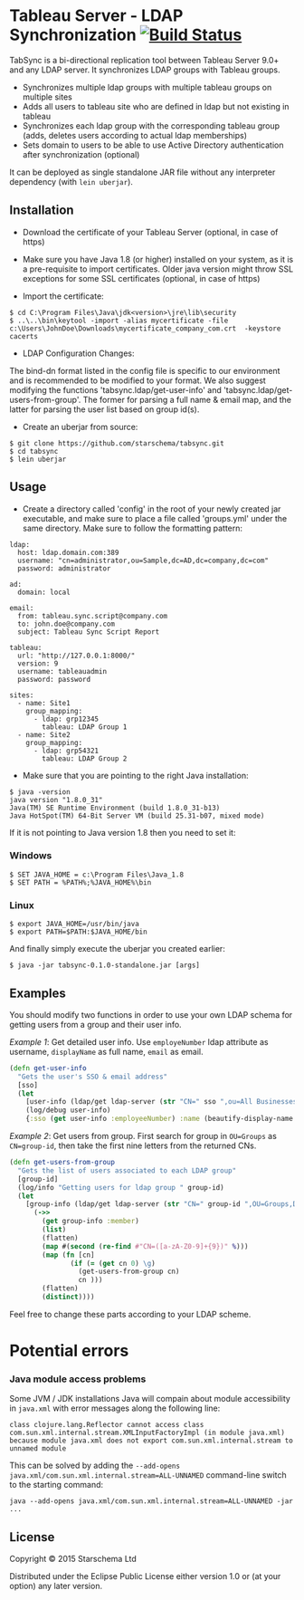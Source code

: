 ﻿# Tableau Server - LDAP Synchronization [![Build Status](https://travis-ci.org/starschema/tabsync.svg?branch=master)](https://travis-ci.org/starschema/tabsync)

TabSync is a bi-directional replication tool between Tableau Server 9.0+ and any LDAP server. It synchronizes LDAP groups with Tableau groups.

 * Synchronizes multiple ldap groups with multiple tableau groups on multiple sites
 * Adds all users to tableau site who are defined in ldap but not existing in tableau
 * Synchronizes each ldap group with the corresponding tableau group (adds, deletes users according to actual ldap memberships)
 * Sets domain to users to be able to use Active Directory authentication after synchronization (optional)

It can be deployed as single standalone JAR file without any interpreter dependency (with `lein uberjar`).


## Installation

* Download the certificate of your Tableau Server (optional, in case of https)

* Make sure you have Java 1.8 (or higher) installed on your system, as it is a pre-requisite to import certificates. Older java version might throw SSL exceptions for some SSL certificates (optional, in case of https)

* Import the certificate:

<b></b>

    $ cd C:\Program Files\Java\jdk<version>\jre\lib\security
    $ ..\..\bin\keytool -import -alias mycertificate -file c:\Users\JohnDoe\Downloads\mycertificate_company_com.crt  -keystore cacerts

* LDAP Configuration Changes:

The bind-dn format listed in the config file is specific to our environment and is recommended to be modified to your format. We also suggest modifying the functions 'tabsync.ldap/get-user-info' and 'tabsync.ldap/get-users-from-group'. The former for parsing a full name & email map, and the latter for parsing the user list based on group id(s).

<b></b>

* Create an uberjar from source:

<b></b>


    $ git clone https://github.com/starschema/tabsync.git
    $ cd tabsync
    $ lein uberjar

## Usage


* Create a directory called 'config' in the root of your newly created jar executable, and make sure to place a file called 'groups.yml' under the same directory. Make sure to follow the formatting pattern:

<b></b>

    ldap:
      host: ldap.domain.com:389
      username: "cn=administrator,ou=Sample,dc=AD,dc=company,dc=com"
      password: administrator

    ad:
      domain: local

    email:
      from: tableau.sync.script@company.com
      to: john.doe@company.com
      subject: Tableau Sync Script Report

    tableau:
      url: "http://127.0.0.1:8000/"
      version: 9
      username: tableauadmin
      password: password

    sites:
      - name: Site1
        group_mapping:
          - ldap: grp12345
            tableau: LDAP Group 1
      - name: Site2
        group_mapping:
          - ldap: grp54321
            tableau: LDAP Group 2

* Make sure that you are pointing to the right Java installation:

<b></b>

    $ java -version
    java version "1.8.0_31"
    Java(TM) SE Runtime Environment (build 1.8.0_31-b13)
    Java HotSpot(TM) 64-Bit Server VM (build 25.31-b07, mixed mode)

If it is not pointing to Java version 1.8 then you need to set it:

### Windows

    $ SET JAVA_HOME = c:\Program Files\Java_1.8
    $ SET PATH = %PATH%;%JAVA_HOME%\bin

### Linux

    $ export JAVA_HOME=/usr/bin/java
    $ export PATH=$PATH:$JAVA_HOME/bin

And finally simply execute the uberjar you created earlier:

    $ java -jar tabsync-0.1.0-standalone.jar [args]


## Examples

You should modify two functions in order to use your own LDAP schema for getting users from a group and their user info.

_Example 1_: Get detailed user info. Use `employeNumber` ldap attribute as username, `displayName` as full name, `email` as email.

```clojure
(defn get-user-info
  "Gets the user's SSO & email address"
  [sso]
  (let
    [user-info (ldap/get ldap-server (str "CN=" sso ",ou=All Businesses,dc=CDIAD,dc=corporate,dc=com"))]
    (log/debug user-info)
    {:sso (get user-info :employeeNumber) :name (beautify-display-name (get user-info :displayName))   :mail (get user-info :mail)}))
```


_Example 2_: Get users from group. First search for group in `OU=Groups` as `CN=group-id`, then take the first nine letters from the returned CNs.

```clojure
(defn get-users-from-group
  "Gets the list of users associated to each LDAP group"
  [group-id]
  (log/info "Getting users for ldap group " group-id)
  (let
    [group-info (ldap/get ldap-server (str "CN=" group-id ",OU=Groups,DC=CDIAD,dc=corporate,dc=com"))]
      (->>
        (get group-info :member)
        (list)
        (flatten)
        (map #(second (re-find #"CN=([a-zA-Z0-9]+{9})" %)))
        (map (fn [cn]
               (if (= (get cn 0) \g)
                 (get-users-from-group cn)
                 cn )))
        (flatten)
        (distinct))))
```

Feel free to change these parts according to your LDAP scheme.


# Potential errors

### Java module access problems


Some JVM / JDK installations Java will compain about module accessibility in `java.xml` with error messages along the following line:

```
class clojure.lang.Reflector cannot access class com.sun.xml.internal.stream.XMLInputFactoryImpl (in module java.xml) because module java.xml does not export com.sun.xml.internal.stream to unnamed module
```

This can be solved by adding the `--add-opens java.xml/com.sun.xml.internal.stream=ALL-UNNAMED` command-line switch to the starting command:

```
java --add-opens java.xml/com.sun.xml.internal.stream=ALL-UNNAMED -jar ...
```



## License

Copyright © 2015 Starschema Ltd

Distributed under the Eclipse Public License either version 1.0 or (at
your option) any later version.

